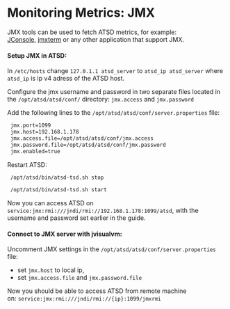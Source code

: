 # Monitoring Metrics: JMX

JMX tools can be used to fetch ATSD metrics, for example:
[JConsole](https://docs.oracle.com/javase/7/docs/technotes/guides/management/jconsole.html "jconsole"), [jmxterm](http://wiki.cyclopsgroup.org/jmxterm/ "jmxterm") or
any other application that support JMX.

#### Setup JMX in ATSD:

In `/etc/hosts` change `127.0.1.1 atsd_server` to `atsd_ip atsd_server`
where `atsd_ip` is ip v4 adress of the ATSD host.

Configure the jmx username and password in two separate files located in
the `/opt/atsd/atsd/conf/` directory: `jmx.access` and `jmx.password`

Add the following lines to the `/opt/atsd/atsd/conf/server.properties`
file:

```sh
 jmx.port=1099                                                            
 jmx.host=192.168.1.178                                                   
 jmx.access.file=/opt/atsd/atsd/conf/jmx.access                           
 jmx.password.file=/opt/atsd/atsd/conf/jmx.password                       
 jmx.enabled=true                                                         
```

Restart ATSD:

```sh
 /opt/atsd/bin/atsd-tsd.sh stop                                           
```

```sh
 /opt/atsd/bin/atsd-tsd.sh start                                          
```

Now you can access ATSD on
`service:jmx:rmi:///jndi/rmi://192.168.1.178:1099/atsd`, with the
username and password set earlier in the guide.

#### Connect to JMX server with jvisualvm:

Uncomment JMX settings in the `/opt/atsd/atsd/conf/server.properties`
file:

-   set `jmx.host` to local ip,
-   set `jmx.access.file` and `jmx.password.file`

Now you should be able to access ATSD from remote machine
on: `service:jmx:rmi:///jndi/rmi://{ip}:1099/jmxrmi`
